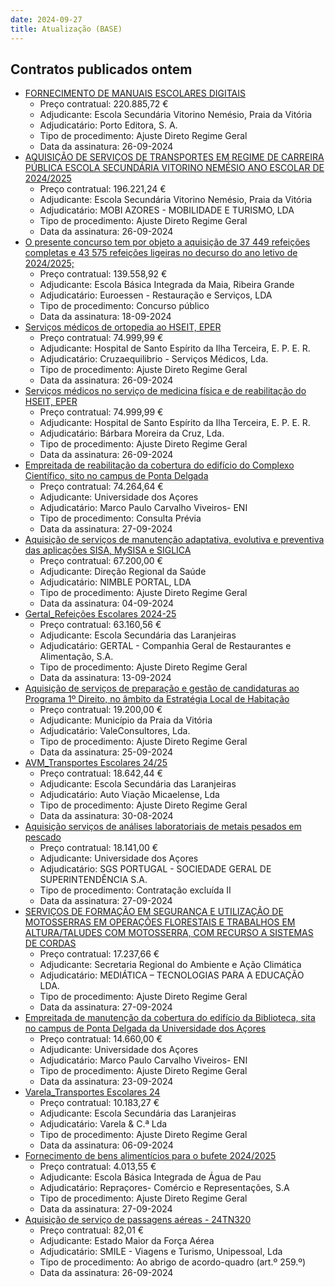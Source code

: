 ```yaml
---
date: 2024-09-27
title: Atualização (BASE)
---
```

## Contratos publicados ontem

* [FORNECIMENTO DE MANUAIS ESCOLARES DIGITAIS](https://www.base.gov.pt/Base4/pt/detalhe/?type=contratos&id=10940547)
  * Preço contratual: 220.885,72 €
  * Adjudicante: Escola Secundária Vitorino Nemésio, Praia da Vitória
  * Adjudicatário: Porto Editora, S. A.
  * Tipo de procedimento: Ajuste Direto Regime Geral
  * Data da assinatura: 26-09-2024
* [AQUISIÇÃO DE SERVIÇOS DE TRANSPORTES EM REGIME DE CARREIRA PÚBLICA ESCOLA SECUNDÁRIA VITORINO NEMÉSIO ANO ESCOLAR DE 2024/2025](https://www.base.gov.pt/Base4/pt/detalhe/?type=contratos&id=10940710)
  * Preço contratual: 196.221,24 €
  * Adjudicante: Escola Secundária Vitorino Nemésio, Praia da Vitória
  * Adjudicatário: MOBI AZORES - MOBILIDADE E TURISMO, LDA
  * Tipo de procedimento: Ajuste Direto Regime Geral
  * Data da assinatura: 26-09-2024
* [O presente concurso tem por objeto a aquisição de 37 449 refeições completas e 43 575 refeições ligeiras no decurso do ano letivo de 2024/2025;](https://www.base.gov.pt/Base4/pt/detalhe/?type=contratos&id=10941808)
  * Preço contratual: 139.558,92 €
  * Adjudicante: Escola Básica Integrada da Maia, Ribeira Grande
  * Adjudicatário: Euroessen - Restauração e Serviços, LDA
  * Tipo de procedimento: Concurso público
  * Data da assinatura: 18-09-2024
* [Serviços médicos de ortopedia ao HSEIT, EPER](https://www.base.gov.pt/Base4/pt/detalhe/?type=contratos&id=10940546)
  * Preço contratual: 74.999,99 €
  * Adjudicante: Hospital de Santo Espírito da Ilha Terceira, E. P. E. R.
  * Adjudicatário: Cruzaequilibrio - Serviços Médicos, Lda.
  * Tipo de procedimento: Ajuste Direto Regime Geral
  * Data da assinatura: 26-09-2024
* [Serviços médicos no serviço de medicina física e de reabilitação do HSEIT, EPER](https://www.base.gov.pt/Base4/pt/detalhe/?type=contratos&id=10940250)
  * Preço contratual: 74.999,99 €
  * Adjudicante: Hospital de Santo Espírito da Ilha Terceira, E. P. E. R.
  * Adjudicatário: Bárbara Moreira da Cruz, Lda.
  * Tipo de procedimento: Ajuste Direto Regime Geral
  * Data da assinatura: 26-09-2024
* [Empreitada de reabilitação da cobertura do edifício do Complexo Científico, sito no campus de Ponta Delgada](https://www.base.gov.pt/Base4/pt/detalhe/?type=contratos&id=10941718)
  * Preço contratual: 74.264,64 €
  * Adjudicante: Universidade dos Açores
  * Adjudicatário: Marco Paulo Carvalho Viveiros- ENI
  * Tipo de procedimento: Consulta Prévia
  * Data da assinatura: 27-09-2024
* [Aquisição de serviços de manutenção adaptativa, evolutiva e preventiva das aplicações SISA, MySISA e SIGLICA](https://www.base.gov.pt/Base4/pt/detalhe/?type=contratos&id=10940389)
  * Preço contratual: 67.200,00 €
  * Adjudicante: Direção Regional da Saúde
  * Adjudicatário: NIMBLE PORTAL, LDA
  * Tipo de procedimento: Ajuste Direto Regime Geral
  * Data da assinatura: 04-09-2024
* [Gertal_Refeições Escolares 2024-25](https://www.base.gov.pt/Base4/pt/detalhe/?type=contratos&id=10940915)
  * Preço contratual: 63.160,56 €
  * Adjudicante: Escola Secundária das Laranjeiras
  * Adjudicatário: GERTAL - Companhia Geral de Restaurantes e Alimentação, S.A.
  * Tipo de procedimento: Ajuste Direto Regime Geral
  * Data da assinatura: 13-09-2024
* [Aquisição de serviços de preparação e gestão de candidaturas ao Programa 1º Direito, no âmbito da Estratégia Local de Habitação](https://www.base.gov.pt/Base4/pt/detalhe/?type=contratos&id=10940363)
  * Preço contratual: 19.200,00 €
  * Adjudicante: Município da Praia da Vitória
  * Adjudicatário: ValeConsultores, Lda.
  * Tipo de procedimento: Ajuste Direto Regime Geral
  * Data da assinatura: 25-09-2024
* [AVM_Transportes Escolares 24/25](https://www.base.gov.pt/Base4/pt/detalhe/?type=contratos&id=10940869)
  * Preço contratual: 18.642,44 €
  * Adjudicante: Escola Secundária das Laranjeiras
  * Adjudicatário: Auto Viação Micaelense, Lda
  * Tipo de procedimento: Ajuste Direto Regime Geral
  * Data da assinatura: 30-08-2024
* [Aquisição serviços de análises laboratoriais de metais pesados em pescado](https://www.base.gov.pt/Base4/pt/detalhe/?type=contratos&id=10940955)
  * Preço contratual: 18.141,00 €
  * Adjudicante: Universidade dos Açores
  * Adjudicatário: SGS PORTUGAL - SOCIEDADE GERAL DE SUPERINTENDÊNCIA S.A.
  * Tipo de procedimento: Contratação excluída II
  * Data da assinatura: 27-09-2024
* [SERVIÇOS DE FORMAÇÃO EM SEGURANÇA E UTILIZAÇÃO DE MOTOSSERRAS EM OPERAÇÕES FLORESTAIS E TRABALHOS EM ALTURA/TALUDES COM MOTOSSERRA, COM RECURSO A SISTEMAS DE CORDAS](https://www.base.gov.pt/Base4/pt/detalhe/?type=contratos&id=10941307)
  * Preço contratual: 17.237,66 €
  * Adjudicante: Secretaria Regional do Ambiente e Ação Climática
  * Adjudicatário: MEDIÁTICA – TECNOLOGIAS PARA A EDUCAÇÃO LDA.
  * Tipo de procedimento: Ajuste Direto Regime Geral
  * Data da assinatura: 27-09-2024
* [Empreitada de manutenção da cobertura do edifício da Biblioteca, sita no campus de Ponta Delgada da Universidade dos Açores](https://www.base.gov.pt/Base4/pt/detalhe/?type=contratos&id=10940423)
  * Preço contratual: 14.660,00 €
  * Adjudicante: Universidade dos Açores
  * Adjudicatário: Marco Paulo Carvalho Viveiros- ENI
  * Tipo de procedimento: Ajuste Direto Regime Geral
  * Data da assinatura: 23-09-2024
* [Varela_Transportes Escolares 24](https://www.base.gov.pt/Base4/pt/detalhe/?type=contratos&id=10940884)
  * Preço contratual: 10.183,27 €
  * Adjudicante: Escola Secundária das Laranjeiras
  * Adjudicatário: Varela & C.ª Lda
  * Tipo de procedimento: Ajuste Direto Regime Geral
  * Data da assinatura: 06-09-2024
* [Fornecimento de bens alimentícios para o bufete 2024/2025](https://www.base.gov.pt/Base4/pt/detalhe/?type=contratos&id=10940889)
  * Preço contratual: 4.013,55 €
  * Adjudicante: Escola Básica Integrada de Água de Pau
  * Adjudicatário: Repraçores- Comércio e Representações, S.A
  * Tipo de procedimento: Ajuste Direto Regime Geral
  * Data da assinatura: 27-09-2024
* [Aquisição de serviço de passagens aéreas - 24TN320](https://www.base.gov.pt/Base4/pt/detalhe/?type=contratos&id=10939821)
  * Preço contratual: 82,01 €
  * Adjudicante: Estado Maior da Força Aérea
  * Adjudicatário: SMILE - Viagens e Turismo, Unipessoal, Lda
  * Tipo de procedimento: Ao abrigo de acordo-quadro (art.º 259.º)
  * Data da assinatura: 26-09-2024

